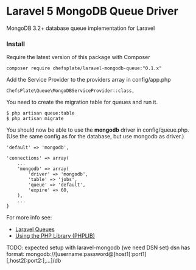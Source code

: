 # Laravel 5 MongoDB Queue Driver
MongoDB 3.2+ database queue implementation for Laravel

### Install

Require the latest version of this package with Composer

    composer require chefsplate/laravel-mongodb-queue:"0.1.x"

Add the Service Provider to the providers array in config/app.php

    ChefsPlate\Queue\MongoDBServiceProvider::class,

You need to create the migration table for queues and run it.

    $ php artisan queue:table
    $ php artisan migrate

You should now be able to use the **mongodb** driver in config/queue.php. (Use the same config as for the database, but use mongodb as driver.)

    'default' => 'mongodb',

    'connections' => array(
        ...
        'mongodb' => array(
            'driver' => 'mongodb',
            'table' => 'jobs',
            'queue' => 'default',
            'expire' => 60,
        ),
        ...
    }

For more info see:
 
- [Laravel Queues](http://laravel.com/docs/queues)
- [Using the PHP Library (PHPLIB)](http://php.net/manual/en/mongodb.tutorial.library.php)

TODO:
expected setup with laravel-mongodb (we need DSN set)
dsn has format: mongodb://[username:password@]host1[:port1][,host2[:port2:],...]/db
